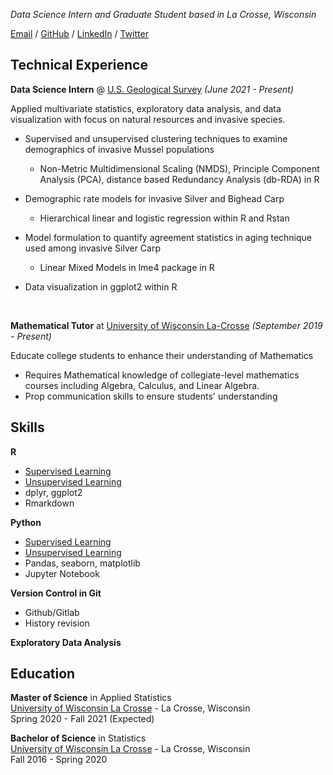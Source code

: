 _Data Science Intern and Graduate Student based in La Crosse, Wisconsin_

[Email](mailto:oliver.john@uwlax.edu) / [GitHub](https://github.com/oliverjohnw) / [LinkedIn](https://www.linkedin.com/in/john-oliver-76508519a/) / [Twitter](https://twitter.com/olliejay_stats)

## Technical Experience

**Data Science Intern** @ [U.S. Geological Survey](https://www.usgs.gov/) _(June 2021 - Present)_ <br>

 Applied multivariate statistics, exploratory data analysis, and data visualization with focus on natural resources and invasive species. <br>

 - Supervised and unsupervised clustering techniques to examine demographics of invasive Mussel populations
     * Non-Metric Multidimensional Scaling (NMDS), Principle Component Analysis (PCA), distance based Redundancy Analysis (db-RDA) in R <br>

 -  Demographic rate models for invasive Silver and Bighead Carp <br>
     - Hierarchical linear and logistic regression within R and Rstan

 -  Model formulation to quantify agreement statistics in aging technique used among invasive Silver Carp <br>
     - Linear Mixed Models in lme4 package in R

 - Data visualization in ggplot2 within R
 <br> 
 
**Mathematical Tutor** at [University of Wisconsin La-Crosse](https:https://www.uwlax.edu/) _(September 2019 - Present)_<br>

Educate college students to enhance their understanding of Mathematics
 - Requires Mathematical knowledge of collegiate-level mathematics courses including Algebra, Calculus, and Linear Algebra.
 - Prop communication skills to ensure students' understanding

## Skills

**R**
 - [Supervised Learning](https://github.com/oliverjohnw/supervised-learning)
 - [Unsupervised Learning](https://github.com/oliverjohnw/unsupervised-learning)
 - dplyr, ggplot2
 - Rmarkdown
 

**Python**
 - [Supervised Learning](https://github.com/oliverjohnw/supervised-learning)
 - [Unsupervised Learning](https://github.com/oliverjohnw/unsupervised-learning)
 - Pandas, seaborn, matplotlib
 - Jupyter Notebook

**Version Control in Git**
 - Github/Gitlab
 - History revision

**Exploratory Data Analysis**


## Education

**Master of Science**  in Applied Statistics <br>
[University of Wisconsin La Crosse](https://www.uwlax.edu/grad/statistics/) - La Crosse, Wisconsin <br>
Spring 2020 - Fall 2021 (Expected)

**Bachelor of Science**  in Statistics <br>
[University of Wisconsin La Crosse](http://catalog.uwlax.edu/undergraduate/mathematics/statistics-bs/)  - La Crosse, Wisconsin <br>
Fall 2016 - Spring 2020 
